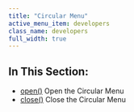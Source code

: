```yaml
---
title: "Circular Menu"
active_menu_item: developers
class_name: developers
full_width: true
---
```



## In This Section:

 - [open()](/developers/user-guide/scripting-apis/client-api/widget-object-functions/circular-menu/open2)
    Open the Circular Menu
 - [close()](/developers/user-guide/scripting-apis/client-api/widget-object-functions/circular-menu/close)
    Close the Circular Menu
